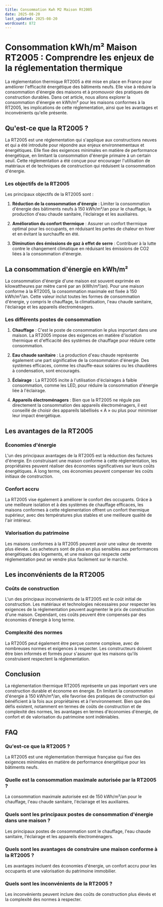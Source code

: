 ```yaml
---
title: Consommation Kwh M2 Maison Rt2005
date: 2025-08-20
last_updated: 2025-08-20
wordcount: 872
---
```


# Consommation kWh/m² Maison RT2005 : Comprendre les enjeux de la réglementation thermique

La réglementation thermique RT2005 a été mise en place en France pour améliorer l'efficacité énergétique des bâtiments neufs. Elle vise à réduire la consommation d'énergie des maisons et à promouvoir des pratiques de construction durables. Dans cet article, nous allons explorer la consommation d'énergie en kWh/m² pour les maisons conformes à la RT2005, les implications de cette réglementation, ainsi que les avantages et inconvénients qu'elle présente.

## Qu'est-ce que la RT2005 ?

La RT2005 est une réglementation qui s'applique aux constructions neuves et qui a été introduite pour répondre aux enjeux environnementaux et énergétiques. Elle fixe des exigences minimales en matière de performance énergétique, en limitant la consommation d'énergie primaire à un certain seuil. Cette réglementation a été conçue pour encourager l'utilisation de matériaux et de techniques de construction qui réduisent la consommation d'énergie.

### Les objectifs de la RT2005

Les principaux objectifs de la RT2005 sont :

1. **Réduction de la consommation d'énergie** : Limiter la consommation d'énergie des bâtiments neufs à 150 kWh/m²/an pour le chauffage, la production d'eau chaude sanitaire, l'éclairage et les auxiliaires.
   
2. **Amélioration du confort thermique** : Assurer un confort thermique optimal pour les occupants, en réduisant les pertes de chaleur en hiver et en évitant la surchauffe en été.

3. **Diminution des émissions de gaz à effet de serre** : Contribuer à la lutte contre le changement climatique en réduisant les émissions de CO2 liées à la consommation d'énergie.

## La consommation d'énergie en kWh/m²

La consommation d'énergie d'une maison est souvent exprimée en kilowattheures par mètre carré par an (kWh/m²/an). Pour une maison conforme à la RT2005, la consommation maximale est fixée à 150 kWh/m²/an. Cette valeur inclut toutes les formes de consommation d'énergie, y compris le chauffage, la climatisation, l'eau chaude sanitaire, l'éclairage et les appareils électroménagers.

### Les différents postes de consommation

1. **Chauffage** : C'est le poste de consommation le plus important dans une maison. La RT2005 impose des exigences en matière d'isolation thermique et d'efficacité des systèmes de chauffage pour réduire cette consommation.

2. **Eau chaude sanitaire** : La production d'eau chaude représente également une part significative de la consommation d'énergie. Des systèmes efficaces, comme les chauffe-eaux solaires ou les chaudières à condensation, sont encouragés.

3. **Éclairage** : La RT2005 incite à l'utilisation d'éclairages à faible consommation, comme les LED, pour réduire la consommation d'énergie liée à l'éclairage.

4. **Appareils électroménagers** : Bien que la RT2005 ne régule pas directement la consommation des appareils électroménagers, il est conseillé de choisir des appareils labellisés « A » ou plus pour minimiser leur impact énergétique.

## Les avantages de la RT2005

### Économies d'énergie

L'un des principaux avantages de la RT2005 est la réduction des factures d'énergie. En construisant une maison conforme à cette réglementation, les propriétaires peuvent réaliser des économies significatives sur leurs coûts énergétiques. À long terme, ces économies peuvent compenser les coûts initiaux de construction.

### Confort accru

La RT2005 vise également à améliorer le confort des occupants. Grâce à une meilleure isolation et à des systèmes de chauffage efficaces, les maisons conformes à cette réglementation offrent un confort thermique supérieur, avec des températures plus stables et une meilleure qualité de l'air intérieur.

### Valorisation du patrimoine

Les maisons conformes à la RT2005 peuvent avoir une valeur de revente plus élevée. Les acheteurs sont de plus en plus sensibles aux performances énergétiques des logements, et une maison qui respecte cette réglementation peut se vendre plus facilement sur le marché.

## Les inconvénients de la RT2005

### Coûts de construction

L'un des principaux inconvénients de la RT2005 est le coût initial de construction. Les matériaux et technologies nécessaires pour respecter les exigences de la réglementation peuvent augmenter le prix de construction d'une maison. Cependant, ces coûts peuvent être compensés par des économies d'énergie à long terme.

### Complexité des normes

La RT2005 peut également être perçue comme complexe, avec de nombreuses normes et exigences à respecter. Les constructeurs doivent être bien informés et formés pour s'assurer que les maisons qu'ils construisent respectent la réglementation.

## Conclusion

La réglementation thermique RT2005 représente un pas important vers une construction durable et économe en énergie. En limitant la consommation d'énergie à 150 kWh/m²/an, elle favorise des pratiques de construction qui bénéficient à la fois aux propriétaires et à l'environnement. Bien que des défis existent, notamment en termes de coûts de construction et de complexité des normes, les avantages en termes d'économies d'énergie, de confort et de valorisation du patrimoine sont indéniables.

## FAQ

### Qu'est-ce que la RT2005 ?

La RT2005 est une réglementation thermique française qui fixe des exigences minimales en matière de performance énergétique pour les bâtiments neufs.

### Quelle est la consommation maximale autorisée par la RT2005 ?

La consommation maximale autorisée est de 150 kWh/m²/an pour le chauffage, l'eau chaude sanitaire, l'éclairage et les auxiliaires.

### Quels sont les principaux postes de consommation d'énergie dans une maison ?

Les principaux postes de consommation sont le chauffage, l'eau chaude sanitaire, l'éclairage et les appareils électroménagers.

### Quels sont les avantages de construire une maison conforme à la RT2005 ?

Les avantages incluent des économies d'énergie, un confort accru pour les occupants et une valorisation du patrimoine immobilier.

### Quels sont les inconvénients de la RT2005 ?

Les inconvénients peuvent inclure des coûts de construction plus élevés et la complexité des normes à respecter.